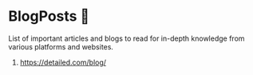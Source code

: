 # BlogPosts 🔗
List of important articles and blogs to read for in-depth knowledge from various platforms and websites.

1. https://detailed.com/blog/

